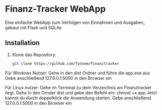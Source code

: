 # Finanz-Tracker WebApp

Eine einfache WebApp zum Verfolgen von Einnahmen und Ausgaben, gebaut mit Flask und SQLite.

## Installation

1. Klone das Repository:
   ```bash
   git clone https://github.com/Tynnee/Finanztracker

Für Windows Nutzer:
Gehe in den dist Ordner und führe die app.exe aus
Gebe anschließend 127.0.0.1:5000 in den Browser ein


Für Linux nutzer:
Gehe im Terminal zu dem Verzeichnis wo Finanztracker liegt.
Gehe in den Ornder dist und gebe den Befehl ein: chmod +x app
Jetzt kannst du durch doppelklick die Anwendung starten.
Gebe anschließend 127.0.0.1:5000 in den Browser ein
